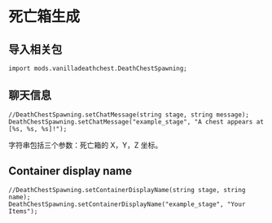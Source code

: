 # 死亡箱生成

## 导入相关包

`import mods.vanilladeathchest.DeathChestSpawning;`

## 聊天信息

    //DeathChestSpawning.setChatMessage(string stage, string message);
    DeathChestSpawning.setChatMessage("example_stage", "A chest appears at [%s, %s, %s]!");
    

字符串包括三个参数：死亡箱的 X，Y，Z 坐标。

## Container display name

    //DeathChestSpawning.setContainerDisplayName(string stage, string name);
    DeathChestSpawning.setContainerDisplayName("example_stage", "Your Items");